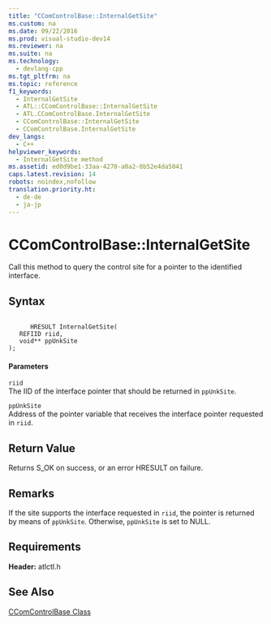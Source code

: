 ```yaml
---
title: "CComControlBase::InternalGetSite"
ms.custom: na
ms.date: 09/22/2016
ms.prod: visual-studio-dev14
ms.reviewer: na
ms.suite: na
ms.technology: 
  - devlang-cpp
ms.tgt_pltfrm: na
ms.topic: reference
f1_keywords: 
  - InternalGetSite
  - ATL::CComControlBase::InternalGetSite
  - ATL.CComControlBase.InternalGetSite
  - CComControlBase::InternalGetSite
  - CComControlBase.InternalGetSite
dev_langs: 
  - C++
helpviewer_keywords: 
  - InternalGetSite method
ms.assetid: ed0d9be1-33aa-4270-a0a2-0b52e4da5041
caps.latest.revision: 14
robots: noindex,nofollow
translation.priority.ht: 
  - de-de
  - ja-jp
---
```

# CComControlBase::InternalGetSite
Call this method to query the control site for a pointer to the identified interface.  
  
## Syntax  
  
```  
  
      HRESULT InternalGetSite(  
   REFIID riid,  
   void** ppUnkSite   
);  
```  
  
#### Parameters  
 `riid`  
 The IID of the interface pointer that should be returned in `ppUnkSite`.  
  
 `ppUnkSite`  
 Address of the pointer variable that receives the interface pointer requested in `riid`.  
  
## Return Value  
 Returns S_OK on success, or an error HRESULT on failure.  
  
## Remarks  
 If the site supports the interface requested in `riid`, the pointer is returned by means of `ppUnkSite`. Otherwise, `ppUnkSite` is set to NULL.  
  
## Requirements  
 **Header:** atlctl.h  
  
## See Also  
 [CComControlBase Class](../vs140/ccomcontrolbase-class.md)